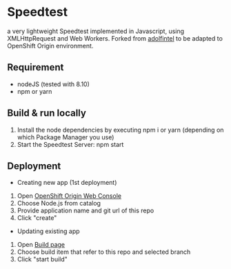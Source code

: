# Speedtest

a very lightweight Speedtest implemented in Javascript, using XMLHttpRequest and Web Workers. Forked from [adolfintel](https://github.com/adolfintel/speedtest) to be adapted to OpenShift Origin environment.

## Requirement

- nodeJS (tested with 8.10)
- npm or yarn

## Build & run locally

1. Install the node dependencies by executing npm i or yarn (depending on which Package Manager you use)
2. Start the Speedtest Server: npm start

## Deployment

- Creating new app (1st deployment)

1. Open [OpenShift Origin Web Console](https://vsan-console.playcourt.id/console/)
2. Choose Node.js from catalog
3. Provide application name and git url of this repo
4. Click "create"

- Updating existing app

1. Open [Build page](https://vsan-console.playcourt.id/console/project/emago-speedtest-dev/browse/builds)
2. Choose build item that refer to this repo and selected branch
3. Click "start build"